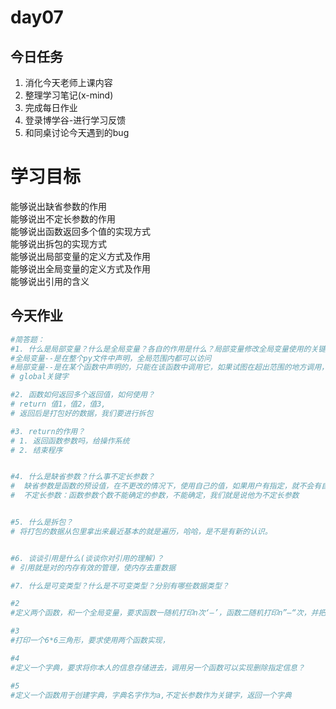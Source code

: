# day07

## 今日任务

1. 消化今天老师上课内容
2. 整理学习笔记\(x-mind\)
3. 完成每日作业
4. 登录博学谷-进行学习反馈
5. 和同桌讨论今天遇到的bug

# 学习目标

能够说出缺省参数的作用  
能够说出不定长参数的作用  
能够说出函数返回多个值的实现方式  
能够说出拆包的实现方式  
能够说出局部变量的定义方式及作用  
能够说出全局变量的定义方式及作用  
能够说出引用的含义

## 今天作业

```py
#简答题：
#1. 什么是局部变量？什么是全局变量？各自的作用是什么？局部变量修改全局变量使用的关键字是？
#全局变量--是在整个py文件中声明，全局范围内都可以访问
#局部变量--是在某个函数中声明的，只能在该函数中调用它，如果试图在超出范围的地方调用，程序会报错
# global关键字

#2. 函数如何返回多个返回值，如何使用？
# return 值1，值2，值3,
# 返回后是打包好的数据，我们要进行拆包

#3. return的作用？
# 1. 返回函数参数吗，给操作系统 
# 2. 结束程序


#4. 什么是缺省参数？什么事不定长参数？
#  缺省参数是函数的预设值，在不更改的情况下，使用自己的值，如果用户有指定，就不会有自己的函数。
#  不定长参数：函数参数个数不能确定的参数，不能确定，我们就是说他为不定长参数


#5. 什么是拆包？
# 将打包的数据从包里拿出来最近基本的就是遍历，哈哈，是不是有新的认识。


#6. 谈谈引用是什么(谈谈你对引用的理解)？
# 引用就是对的内存有效的管理，使内存去重数据

#7. 什么是可变类型？什么是不可变类型？分别有哪些数据类型？
```

```py
#2
#定义两个函数，和一个全局变量，要求函数一随机打印n次‘—’，函数二随机打印n”—“次，并把各自函数打印次数输出，最后求的一共打印次数并输出
```

```py
#3
#打印一个6*6三角形，要求使用两个函数实现，
```

```py
#4
#定义一个字典，要求将你本人的信息存储进去，调用另一个函数可以实现删除指定信息？
```

```py
#5
#定义一个函数用于创建字典，字典名字作为a,不定长参数作为关键字，返回一个字典
```




